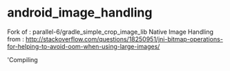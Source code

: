 android_image_handling
======================

Fork of : parallel-6/gradle_simple_crop_image_lib
Native Image Handling from : http://stackoverflow.com/questions/18250951/jni-bitmap-operations-for-helping-to-avoid-oom-when-using-large-images/

'Compiling

